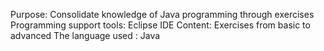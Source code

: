 Purpose: Consolidate knowledge of Java programming through exercises
Programming support tools: Eclipse IDE
Content: Exercises from basic to advanced
The language used : Java